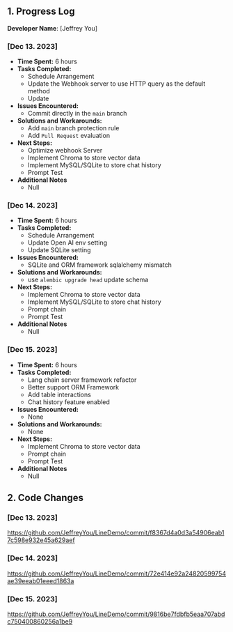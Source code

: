## 1. Progress Log

**Developer Name**: [Jeffrey You]

### [Dec 13. 2023]

- **Time Spent:** 6 hours
- **Tasks Completed:**
  - Schedule Arrangement
  - Update the Webhook server to use HTTP query as the default method
  - Update 
- **Issues Encountered:**
  - Commit directly in the `main` branch
- **Solutions and Workarounds:**
  - Add `main` branch protection rule
  - Add `Pull Request` evaluation
- **Next Steps:**
  - Optimize webhook Server
  - Implement Chroma to store vector data
  - Implement MySQL/SQLite to store chat history
  - Prompt Test
- **Additional Notes**
  - Null
  

### [Dec 14. 2023]

- **Time Spent:** 6 hours
- **Tasks Completed:**
  - Schedule Arrangement
  - Update Open AI env setting
  - Update SQLite setting
- **Issues Encountered:**
  - SQLite and ORM framework sqlalchemy mismatch
- **Solutions and Workarounds:**
  - use `alembic upgrade head` update schema 
- **Next Steps:**
  - Implement Chroma to store vector data
  - Implement MySQL/SQLite to store chat history
  - Prompt chain
  - Prompt Test
- **Additional Notes**
  - Null


### [Dec 15. 2023]

- **Time Spent:** 6 hours
- **Tasks Completed:**
  - Lang chain server framework refactor 
  - Better support ORM Framework
  - Add table interactions
  - Chat history feature enabled
- **Issues Encountered:**
  - None
- **Solutions and Workarounds:**
  - None
- **Next Steps:**
  - Implement Chroma to store vector data
  - Prompt chain
  - Prompt Test
- **Additional Notes**
  - Null


## 2. Code Changes

### [Dec 13. 2023]

https://github.com/JeffreyYou/LineDemo/commit/f8367d4a0d3a54906eab17c598e932e45a629aef

### [Dec 14. 2023]

https://github.com/JeffreyYou/LineDemo/commit/72e414e92a24820599754ae39eeab01eeed1863a

### [Dec 15. 2023]

https://github.com/JeffreyYou/LineDemo/commit/9816be7fdbfb5eaa707abdc750400860256a1be9
